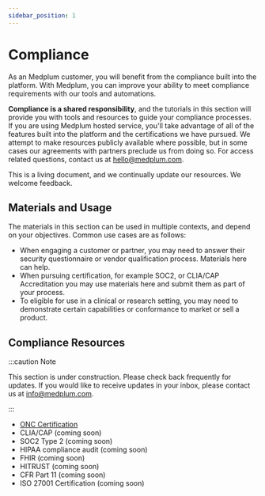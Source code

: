 ```yaml
---
sidebar_position: 1
---
```


# Compliance

As an Medplum customer, you will benefit from the compliance built into the platform. With Medplum, you can improve your ability to meet compliance requirements with our tools and automations.

**Compliance is a shared responsibility**, and the tutorials in this section will provide you with tools and resources to guide your compliance processes.  If you are using Medplum hosted service, you'll take advantage of all of the features built into the platform and the certifications we have pursued.  We attempt to make resources publicly available where possible, but in some cases our agreements with partners preclude us from doing so.  For access related questions, contact us at hello@medplum.com.

This is a living document, and we continually update our resources.  We welcome feedback.

## Materials and Usage

The materials in this section can be used in multiple contexts, and depend on your objectives.  Common use cases are as follows:

- When engaging a customer or partner, you may need to answer their security questionnaire or vendor qualification process.  Materials here can help.
- When pursuing certification, for example SOC2, or CLIA/CAP Accreditation you may use materials here and submit them as part of your process.
- To eligible for use in a clinical or research setting, you may need to demonstrate certain capabilities or conformance to market or sell a product.

## Compliance Resources

:::caution Note

This section is under construction.  Please check back frequently for updates.  If you would like to receive updates in your inbox, please contact us at info@medplum.com.

:::

- [ONC Certification](onc.md)
- CLIA/CAP (coming soon)
- SOC2 Type 2 (coming soon)
- HIPAA compliance audit (coming soon)
- FHIR (coming soon)
- HITRUST (coming soon)
- CFR Part 11 (coming soon)
- ISO 27001 Certification (coming soon)
